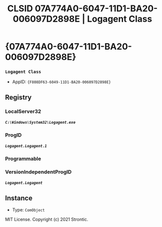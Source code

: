 ﻿---
title: "CLSID 07A774A0-6047-11D1-BA20-006097D2898E | Logagent Class"
excerpt: What is COM-Object CLSID 07A774A0-6047-11D1-BA20-006097D2898E?
---

# {07A774A0-6047-11D1-BA20-006097D2898E}

### `Logagent Class`
* AppID: `{F808DF63-6049-11D1-BA20-006097D2898E}`

## Registry


### LocalServer32

##### `C:\Windows\System32\Logagent.exe`

### ProgID

##### `Logagent.Logagent.1`

### Programmable


### VersionIndependentProgID

##### `Logagent.Logagent`

## Instance

* Type: `ComObject`

MIT License. Copyright (c) 2021 Strontic.


